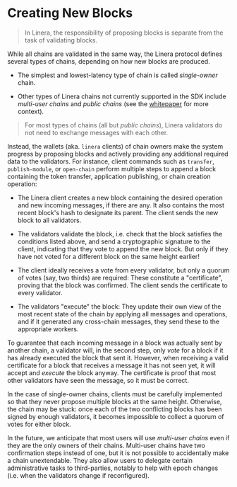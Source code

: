 # Creating New Blocks

> In Linera, the responsibility of proposing blocks is separate from the task of
> validating blocks.

While all chains are validated in the same way, the Linera protocol defines
several types of chains, depending on how new blocks are produced.

- The simplest and lowest-latency type of chain is called _single-owner_ chain.

- Other types of Linera chains not currently supported in the SDK include
  _multi-user chains_ and _public chains_ (see the
  [whitepaper](https://linera.io/whitepaper) for more context).

> For most types of chains (all but _public chains_), Linera validators do not
> need to exchange messages with each other.

Instead, the wallets (aka. `linera` clients) of chain owners make the system
progress by proposing blocks and actively providing any additional required data
to the validators. For instance, client commands such as `transfer`,
`publish-module`, or `open-chain` perform multiple steps to append a block
containing the token transfer, application publishing, or chain creation
operation:

- The Linera client creates a new block containing the desired operation and new
  incoming messages, if there are any. It also contains the most recent block's
  hash to designate its parent. The client sends the new block to all
  validators.

- The validators validate the block, i.e. check that the block satisfies the
  conditions listed above, and send a cryptographic signature to the client,
  indicating that they vote to append the new block. But only if they have not
  voted for a different block on the same height earlier!

- The client ideally receives a vote from every validator, but only a quorum of
  votes (say, two thirds) are required: These constitute a "certificate",
  proving that the block was confirmed. The client sends the certificate to
  every validator.

- The validators "execute" the block: They update their own view of the most
  recent state of the chain by applying all messages and operations, and if it
  generated any cross-chain messages, they send these to the appropriate
  workers.

To guarantee that each incoming message in a block was actually sent by another
chain, a validator will, in the second step, only _vote_ for a block if it has
already executed the block that sent it. However, when receiving a valid
certificate for a block that receives a message it has not seen yet, it will
accept and _execute_ the block anyway. The certificate is proof that most other
validators have seen the message, so it must be correct.

In the case of single-owner chains, clients must be carefully implemented so
that they never propose multiple blocks at the same height. Otherwise, the chain
may be stuck: once each of the two conflicting blocks has been signed by enough
validators, it becomes impossible to collect a quorum of votes for either block.

In the future, we anticipate that most users will use _multi-user chains_ even
if they are the only owners of their chains. Multi-user chains have two
confirmation steps instead of one, but it is not possible to accidentally make a
chain unextendable. They also allow users to delegate certain administrative
tasks to third-parties, notably to help with epoch changes (i.e. when the
validators change if reconfigured).
